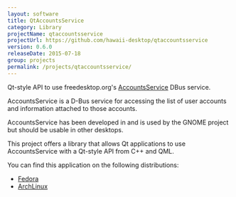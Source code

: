 ```yaml
---
layout: software
title: QtAccountsService
category: Library
projectName: qtaccountsservice
projectUrl: https://github.com/hawaii-desktop/qtaccountsservice
version: 0.6.0
releaseDate: 2015-07-18
group: projects
permalink: /projects/qtaccountsservice/
---
```


Qt-style API to use freedesktop.org's [AccountsService](http://www.freedesktop.org/wiki/Software/AccountsService) DBus service.

AccountsService is a D-Bus service for accessing the list of user accounts
and information attached to those accounts.

AccountsService has been developed in and is used by the GNOME project but
should be usable in other desktops.

This project offers a library that allows Qt applications to use AccountsService
with a Qt-style API from C++ and QML.

You can find this application on the following distributions:

* [Fedora](https://apps.fedoraproject.org/packages/qt5-qtaccountsservice)
* [ArchLinux](https://aur4.archlinux.org/packages/qtaccountsservice/)
